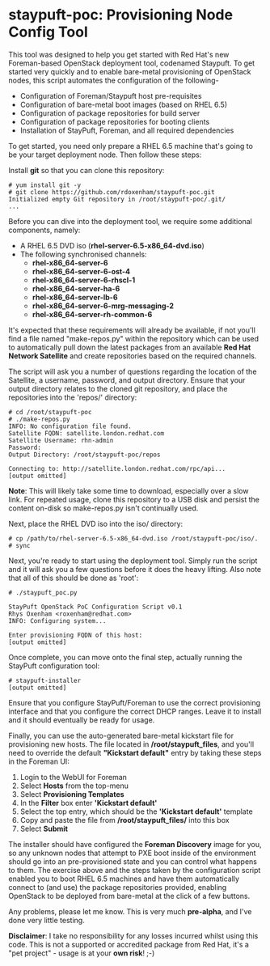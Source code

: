 staypuft-poc: Provisioning Node Config Tool
============

This tool was designed to help you get started with Red Hat's new Foreman-based OpenStack deployment tool, codenamed Staypuft. To get started very quickly and to enable bare-metal provisioning of OpenStack nodes, this script automates the configuration of the following-

* Configuration of Foreman/Staypuft host pre-requisites
* Configuration of bare-metal boot images (based on RHEL 6.5)
* Configuration of package repositories for build server
* Configuration of package repositories for booting clients
* Installation of StayPuft, Foreman, and all required dependencies

To get started, you need only prepare a RHEL 6.5 machine that's going to be your target deployment node. Then follow these steps:

Install **git** so that you can clone this repository:

	# yum install git -y
	# git clone https://github.com/rdoxenham/staypuft-poc.git
	Initialized empty Git repository in /root/staypuft-poc/.git/
	...
	
Before you can dive into the deployment tool, we require some additional components, namely:

* A RHEL 6.5 DVD iso (**rhel-server-6.5-x86_64-dvd.iso**)
* The following synchronised channels:
	* **rhel-x86_64-server-6**
	* **rhel-x86_64-server-6-ost-4**
	* **rhel-x86_64-server-6-rhscl-1**
	* **rhel-x86_64-server-ha-6**
	* **rhel-x86_64-server-lb-6**
	* **rhel-x86_64-server-6-mrg-messaging-2**
	* **rhel-x86_64-server-rh-common-6**

It's expected that these requirements will already be available, if not you'll find a file named "make-repos.py" within the repository which can be used to automatically pull down the latest packages from an available **Red Hat Network Satellite** and create repositories based on the required channels.
	
The script will ask you a number of questions regarding the location of the Satellite, a username, password, and output directory. Ensure that your output directory relates to the cloned git repository, and place the repositories into the 'repos/' directory:

	# cd /root/staypuft-poc
	# ./make-repos.py
	INFO: No configuration file found.
	Satellite FQDN: satellite.london.redhat.com
	Satellite Username: rhn-admin
	Password: 
	Output Directory: /root/staypuft-poc/repos

	Connecting to: http://satellite.london.redhat.com/rpc/api...
	[output omitted]
	
**Note**: This will likely take some time to download, especially over a slow link. For repeated usage, clone this repository to a USB disk and persist the content on-disk so make-repos.py isn't continually used.

Next, place the RHEL DVD iso into the iso/ directory:

	# cp /path/to/rhel-server-6.5-x86_64-dvd.iso /root/staypuft-poc/iso/.
	# sync
	
Next, you're ready to start using the deployment tool. Simply run the script and it will ask you a few questions before it does the heavy lifting. Also note that all of this should be done as 'root':

	# ./staypuft_poc.py

	StayPuft OpenStack PoC Configuration Script v0.1
	Rhys Oxenham <roxenham@redhat.com>
	INFO: Configuring system...

	Enter provisioning FQDN of this host:
	[output omitted]

Once complete, you can move onto the final step, actually running the StayPuft configuration tool:

	# staypuft-installer
	[output omitted]
	
Ensure that you configure StayPuft/Foreman to use the correct provisioning interface and that you configure the correct DHCP ranges. Leave it to install and it should eventually be ready for usage.

Finally, you can use the auto-generated bare-metal kickstart file for provisioning new hosts. The file located in **/root/staypuft_files**, and you'll need to override the default **"Kickstart default"** entry by taking these steps in the Foreman UI:

1. Login to the WebUI for Foreman
2. Select **Hosts** from the top-menu
3. Select **Provisioning Templates**
4. In the **Filter** box enter  **'Kickstart default'**
5. Select the top entry, which should be the **'Kickstart default'** template
6. Copy and paste the file from **/root/staypuft_files/** into this box
7. Select **Submit**

The installer should have configured the **Foreman Discovery** image for you, so any unknown nodes that attempt to PXE boot inside of the environment should go into an pre-provisioned state and you can control what happens to them. The exercise above and the steps taken by the configuration script enabled you to boot RHEL 6.5 machines and have them automatically connect to (and use) the package repositories provided, enabling OpenStack to be deployed from bare-metal at the click of a few buttons.

Any problems, please let me know. This is very much **pre-alpha**, and I've done very little testing.


**Disclaimer**: I take no responsibility for any losses incurred whilst using this code. This is not a supported or accredited package from Red Hat, it's a "pet project" - usage is at your **own risk**! ;-)
	
